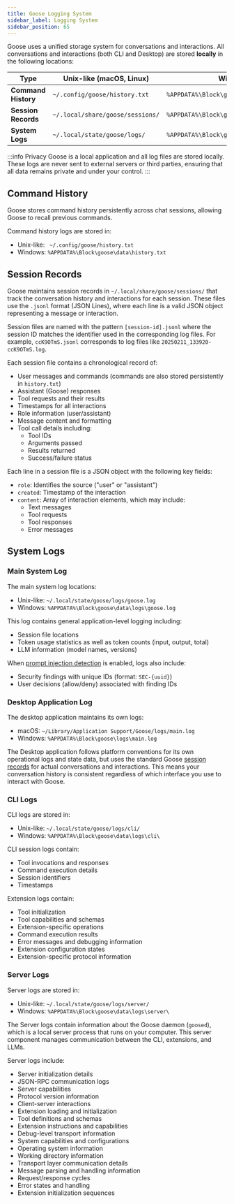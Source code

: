 ```yaml
---
title: Goose Logging System
sidebar_label: Logging System
sidebar_position: 65
---
```



Goose uses a unified storage system for conversations and interactions. All conversations and interactions (both CLI and Desktop) are stored **locally** in the following locations:

| **Type**            | **Unix-like (macOS, Linux)**              | **Windows**                              |
|---------------------|----------------------------------------|---------------------------------------------|
| **Command History** | `~/.config/goose/history.txt`          | `%APPDATA%\Block\goose\data\history.txt`    |
| **Session Records** | `~/.local/share/goose/sessions/`       | `%APPDATA%\Block\goose\data\sessions\`      |
| **System Logs**     | `~/.local/state/goose/logs/`           | `%APPDATA%\Block\goose\data\logs\`          |

:::info Privacy
Goose is a local application and all log files are stored locally. These logs are never sent to external servers or third parties, ensuring that all data remains private and under your control.
:::

## Command History

Goose stores command history persistently across chat sessions, allowing Goose to recall previous commands.

Command history logs are stored in:

* Unix-like: ` ~/.config/goose/history.txt`
* Windows: `%APPDATA%\Block\goose\data\history.txt`

## Session Records

Goose maintains session records in `~/.local/share/goose/sessions/` that track the conversation history and interactions for each session. These files use the `.jsonl` format (JSON Lines), where each line is a valid JSON object representing a message or interaction.

Session files are named with the pattern `[session-id].jsonl` where the session ID matches the identifier used in the corresponding log files. For example, `ccK9OTmS.jsonl` corresponds to log files like `20250211_133920-ccK9OTmS.log`.

Each session file contains a chronological record of:
- User messages and commands  (commands are also stored persistently in `history.txt`)
- Assistant (Goose) responses
- Tool requests and their results
- Timestamps for all interactions
- Role information (user/assistant)
- Message content and formatting
- Tool call details including:
  - Tool IDs
  - Arguments passed
  - Results returned
  - Success/failure status

Each line in a session file is a JSON object with the following key fields:
- `role`: Identifies the source ("user" or "assistant")
- `created`: Timestamp of the interaction
- `content`: Array of interaction elements, which may include:
  - Text messages
  - Tool requests
  - Tool responses
  - Error messages

## System Logs

### Main System Log

The main system log locations:
* Unix-like: `~/.local/state/goose/logs/goose.log`
* Windows: `%APPDATA%\Block\goose\data\logs\goose.log`

This log contains general application-level logging including:
* Session file locations
* Token usage statistics as well as token counts (input, output, total)
* LLM information (model names, versions)

When [prompt injection detection](/docs/guides/security/prompt-injection-detection) is enabled, logs also include:
* Security findings with unique IDs (format: `SEC-{uuid}`)
* User decisions (allow/deny) associated with finding IDs


### Desktop Application Log

The desktop application maintains its own logs:
* macOS: `~/Library/Application Support/Goose/logs/main.log`
* Windows: `%APPDATA%\Block\goose\logs\main.log`

The Desktop application follows platform conventions for its own operational logs and state data, but uses the standard Goose [session records](#session-records) for actual conversations and interactions. This means your conversation history is consistent regardless of which interface you use to interact with Goose.

### CLI Logs 

CLI logs are stored in:
* Unix-like: `~/.local/state/goose/logs/cli/`
* Windows: `%APPDATA%\Block\goose\data\logs\cli\`

CLI session logs contain:
* Tool invocations and responses
* Command execution details
* Session identifiers
* Timestamps

Extension logs contain:
* Tool initialization
* Tool capabilities and schemas
* Extension-specific operations
* Command execution results
* Error messages and debugging information
* Extension configuration states
* Extension-specific protocol information

### Server Logs

Server logs are stored in:
* Unix-like: `~/.local/state/goose/logs/server/`
* Windows: `%APPDATA%\Block\goose\data\logs\server\`

The Server logs contain information about the Goose daemon (`goosed`), which is a local server process that runs on your computer. This server component manages communication between the CLI, extensions, and LLMs. 

Server logs include:
* Server initialization details
* JSON-RPC communication logs
* Server capabilities
* Protocol version information
* Client-server interactions
* Extension loading and initialization
* Tool definitions and schemas
* Extension instructions and capabilities
* Debug-level transport information
* System capabilities and configurations
* Operating system information
* Working directory information
* Transport layer communication details
* Message parsing and handling information
* Request/response cycles
* Error states and handling
* Extension initialization sequences
